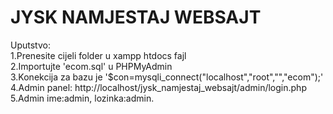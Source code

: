 # JYSK NAMJESTAJ WEBSAJT

Uputstvo:<br>
1.Prenesite cijeli folder u xampp htdocs fajl <br>
2.Importujte 'ecom.sql' u PHPMyAdmin<br>
3.Konekcija za bazu je '$con=mysqli_connect("localhost","root","","ecom");'<br>
4.Admin panel: http://localhost/jysk_namjestaj_websajt/admin/login.php<br>
5.Admin ime:admin, lozinka:admin.<br>
